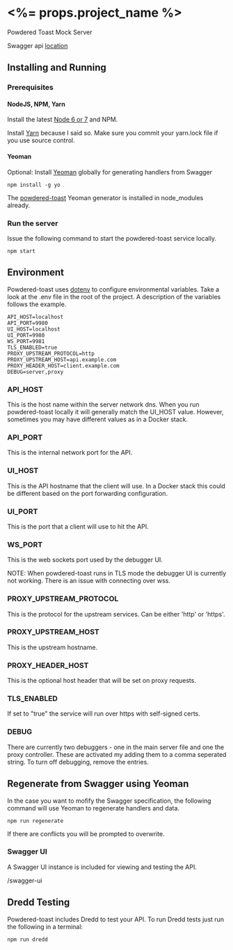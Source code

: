 # <%= props.project_name %>

Powdered Toast Mock Server

Swagger api [location](<%= specPathRel.replace(/\\/g,'/') %>)

## Installing and Running

### Prerequisites

#### NodeJS, NPM, Yarn

Install the latest [Node 6 or 7](https://nodejs.org) and NPM.

Install [Yarn](https://yarnpkg.com/en/) because I said so. Make sure you commit your yarn.lock file if you use source control.

#### Yeoman

Optional: Install [Yeoman](http://yeoman.io/) globally for generating handlers from Swagger

```
npm install -g yo
```

The [powdered-toast](https://www.npmjs.com/package/generator-powdered-toast) Yeoman generator is installed in node_modules already.

### Run the server

Issue the following command to start the powdered-toast service locally.

```
npm start
```

## Environment

Powdered-toast uses [dotenv](https://www.npmjs.com/package/dotenv) to configure environmental variables. Take a look at the .env file in the root of the project. A description of the variables follows the example.

```
API_HOST=localhost
API_PORT=9980
UI_HOST=localhost
UI_PORT=9980
WS_PORT=9981
TLS_ENABLED=true
PROXY_UPSTREAM_PROTOCOL=http
PROXY_UPSTREAM_HOST=api.example.com
PROXY_HEADER_HOST=client.example.com
DEBUG=server,proxy
```

### API_HOST

This is the host name within the server network dns. When you run powdered-toast locally it will generally match the UI_HOST value. However, sometimes you may have different values as in a Docker stack.

### API_PORT

This is the internal network port for the API.

### UI_HOST

This is the API hostname that the client will use. In a Docker stack this could be different based on the port forwarding configuration.

### UI_PORT

This is the port that a client will use to hit the API.

### WS_PORT

This is the web sockets port used by the debugger UI.

NOTE: When powdered-toast runs in TLS mode the debugger UI is currently not working. There is an issue with connecting over wss.

### PROXY_UPSTREAM_PROTOCOL

This is the protocol for the upstream services. Can be either 'http' or 'https'.

### PROXY_UPSTREAM_HOST

This is the upstream hostname.

### PROXY_HEADER_HOST

This is the optional host header that will be set on proxy requests.

### TLS_ENABLED

If set to "true" the service will run over https with self-signed certs.

### DEBUG

There are currently two debuggers - one in the main server file and one the proxy controller. These are activated my adding them to a comma seperated string. To turn off debugging, remove the entries.

## Regenerate from Swagger using Yeoman

In the case you want to mofify the Swagger specification, the following command will use Yeoman to regenerate handlers and data.

```
npm run regenerate
```

If there are conflicts you will be prompted to overwrite.

### Swagger UI

A Swagger UI instance is included for viewing and testing the API.

/swagger-ui

## Dredd Testing

Powdered-toast includes Dredd to test your API. To run Dredd tests just run the following in a terminal:

```
npm run dredd
```





